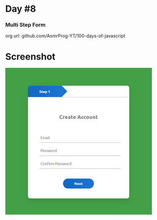 # Day #8

### Multi Step Form
org url: github.com/AsmrProg-YT/100-days-of-javascript

# Screenshot
![sc](./screenshot.jpg)
